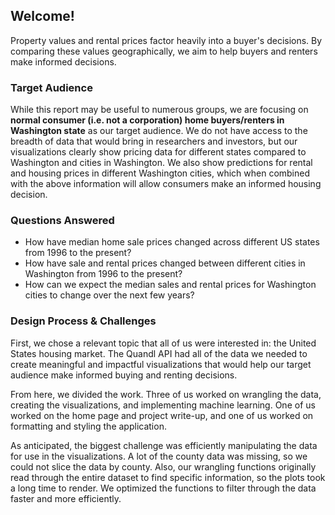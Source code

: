 ## Welcome!
Property values and rental prices factor heavily into a buyer's decisions. By comparing these values geographically, we aim to help buyers and renters make informed decisions.

### Target Audience
 While this report may be useful to numerous groups, we are focusing on **normal consumer (i.e. not a corporation) home buyers/renters in Washington state** as our target audience. We do not have access to the breadth of data that would bring in researchers and investors, but our visualizations clearly show pricing data for different states compared to Washington and cities in Washington. We also show predictions for rental and housing prices in different Washington cities, which when combined with the above information will allow consumers make an informed housing decision.

### Questions Answered
* How have median home sale prices changed across different US states from 1996 to the present?
* How have sale and rental prices changed between different cities in Washington from 1996 to the present?
* How can we expect the median sales and rental prices for Washington cities to change over the next few years?

### Design Process & Challenges
First, we chose a relevant topic that all of us were interested in: the United States housing market. The Quandl API had all of the data we needed to create meaningful and impactful visualizations that would help our target audience make informed buying and renting decisions.

From here, we divided the work. Three of us worked on wrangling the data, creating the visualizations, and implementing machine learning. One of us worked on the home page and project write-up, and one of us worked on formatting and styling the application.

As anticipated, the biggest challenge was efficiently manipulating the data for use in the visualizations. A lot of the county data was missing, so we could not slice the data by county. Also, our wrangling functions originally read through the entire dataset to find specific information, so the plots took a long time to render. We optimized the functions to filter through the data faster and more efficiently.
